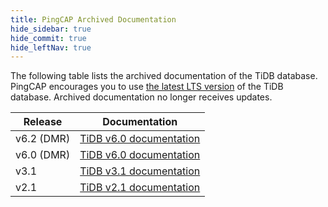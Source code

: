 ```yaml
---
title: PingCAP Archived Documentation
hide_sidebar: true
hide_commit: true
hide_leftNav: true
---
```


<DocHomeContainer title="PingCAP Archived Documentation" subTitle="Access the archived documentation of the TiDB database on this website." archive>

<DocHomeSection label="TiDB" anchor="tidb" id="tidb">

The following table lists the archived documentation of the TiDB database. PingCAP encourages you to use [the latest LTS version](https://docs.pingcap.com/tidb/stable/) of the TiDB database. Archived documentation no longer receives updates.

| Release    | Documentation                                                  |
| ---------- | -------------------------------------------------------------- |
| v6.2 (DMR) | [TiDB v6.0 documentation](https://docs.pingcap.com/tidb/v6.2/) |
| v6.0 (DMR) | [TiDB v6.0 documentation](https://docs.pingcap.com/tidb/v6.0/) |
| v3.1       | [TiDB v3.1 documentation](https://docs.pingcap.com/tidb/v3.1/) |
| v2.1       | [TiDB v2.1 documentation](https://docs.pingcap.com/tidb/v2.1/) |

</DocHomeSection>

</DocHomeContainer>
